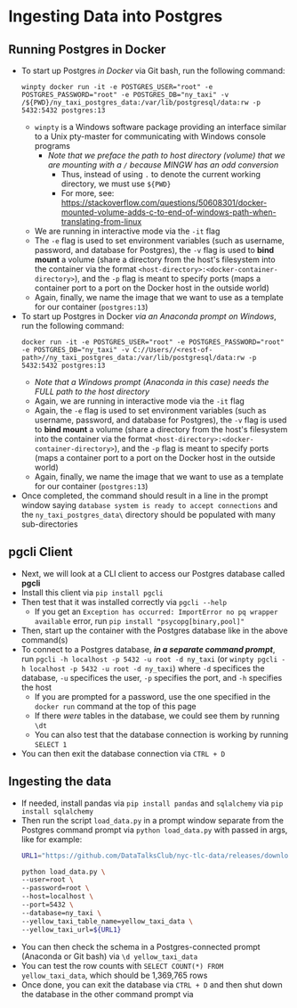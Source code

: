 # Ingesting Data into Postgres


## Running Postgres in Docker
- To start up Postgres *in Docker* via Git bash, run the following command:
    ```
    winpty docker run -it -e POSTGRES_USER="root" -e POSTGRES_PASSWORD="root" -e POSTGRES_DB="ny_taxi" -v /${PWD}/ny_taxi_postgres_data:/var/lib/postgresql/data:rw -p 5432:5432 postgres:13
    ```
    - `winpty` is a Windows software package providing an interface similar to a Unix pty-master for communicating with Windows console programs
        - *Note that we preface the path to host directory (volume) that we are mounting with a `/` because MINGW has an odd conversion*
            - Thus, instead of using `.` to denote the current working directory, we must use `${PWD}`
            - For more, see: https://stackoverflow.com/questions/50608301/docker-mounted-volume-adds-c-to-end-of-windows-path-when-translating-from-linux
    - We are running in interactive mode via the `-it` flag
    - The `-e` flag is used to set environment variables (such as username, password, and database for Postgres), the `-v` flag is used to **bind mount** a volume (share a directory from the host's filesystem into the container via the format `<host-directory>:<docker-container-directory>`), and the `-p` flag is meant to specify ports (maps a container port to a port on the Docker host in the outside world)
    - Again, finally, we name the image that we want to use as a template for our container (`postgres:13`)
- To start up Postgres in Docker *via an Anaconda prompt on Windows*, run the following command:
    ```
    docker run -it -e POSTGRES_USER="root" -e POSTGRES_PASSWORD="root" -e POSTGRES_DB="ny_taxi" -v C://Users//<rest-of-path>//ny_taxi_postgres_data:/var/lib/postgresql/data:rw -p 5432:5432 postgres:13
    ```
    - *Note that a Windows prompt (Anaconda in this case) needs the FULL path to the host directory*
    - Again, we are running in interactive mode via the `-it` flag
    - Again, the `-e` flag is used to set environment variables (such as username, password, and database for Postgres), the `-v` flag is used to **bind mount** a volume (share a directory from the host's filesystem into the container via the format `<host-directory>:<docker-container-directory>`), and the `-p` flag is meant to specify ports (maps a container port to a port on the Docker host in the outside world)
    - Again, finally, we name the image that we want to use as a template for our container (`postgres:13`)
- Once completed, the command should result in a line in the prompt window saying `database system is ready to accept connections` and the `ny_taxi_postgres_data\` directory should be populated with many sub-directories


## pgcli Client
- Next, we will look at a CLI client to access our Postgres database called **pgcli**
- Install this client via `pip install pgcli`
- Then test that it was installed correctly via `pgcli --help`
    - If you get an `Exception has occurred: ImportError no pq wrapper available` error, run `pip install "psycopg[binary,pool]"`
- Then, start up the container with the Postgres database like in the above command(s)
- To connect to a Postgres database, ***in a separate command prompt***, run `pgcli -h localhost -p 5432 -u root -d ny_taxi` (or `winpty pgcli -h localhost -p 5432 -u root -d ny_taxi`) where `-d` specifices the database, `-u` specifices the user, `-p` specifies the port, and `-h` specifies the host
    - If you are prompted for a password, use the one specified in the `docker run` command at the top of this page
    - If there *were* tables in the database, we could see them by running `\dt`
    - You can also test that the database connection is working by running `SELECT 1`
- You can then exit the database connection via `CTRL + D`


## Ingesting the data
- If needed, install pandas via `pip install pandas` and `sqlalchemy` via `pip install sqlalchemy`
- Then run the script `load_data.py` in a prompt window separate from the Postgres command prompt via `python load_data.py` with passed in args, like for example: 
    ```bash
    URL1="https://github.com/DataTalksClub/nyc-tlc-data/releases/download/yellow/yellow_tripdata_2021-01.csv.gz"

    python load_data.py \
    --user=root \
    --password=root \
    --host=localhost \
    --port=5432 \
    --database=ny_taxi \
    --yellow_taxi_table_name=yellow_taxi_data \
    --yellow_taxi_url=${URL1}    
    ```
- You can then check the schema in a Postgres-connected prompt (Anaconda or Git bash) via `\d yellow_taxi_data`
- You can test the row counts with `SELECT COUNT(*) FROM yellow_taxi_data`, which should be 1,369,765 rows
- Once done, you can exit the database via `CTRL + D` and then shut down the database in the other command prompt via 